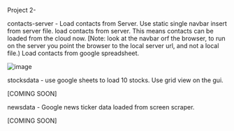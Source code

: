Project 2- 

contacts-server - Load contacts from Server.  Use static single navbar insert from server file.  load contacts from server.  This means contacts can be loaded from the cloud now. [Note: look at the navbar orf the browser, to run on the server you point the browser to the local server url, and not a local file.) Load contacts from google spreadsheet.

![image](https://github.com/user-attachments/assets/4141b170-e5f6-4031-b0d3-2d04f7f633bc)

stocksdata - use google sheets to load 10 stocks.  Use grid view on the gui. 

[COMING SOON]

newsdata - Google news ticker data loaded from screen scraper.

[COMING SOON]
